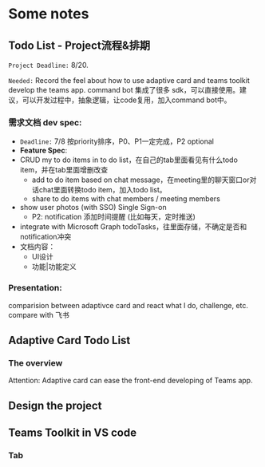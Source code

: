 # Some notes

## Todo List - Project流程&排期

`Project Deadline:` 8/20. 

`Needed:` Record the feel about how to use adaptive card and teams toolkit develop the teams app. command bot 集成了很多 sdk，可以直接使用。建议，可以开发过程中，抽象逻辑，让code复用，加入command bot中。

### 需求文档 dev spec:

- `Deadline:` 7/8 按priority排序，P0、P1一定完成，P2 optional
- **Feature Spec**:
- CRUD my to do items in to do list，在自己的tab里面看见有什么todo item，并在tab里面增删改查
  - add to do item based on chat message，在meeting里的聊天窗口or对话chat里面转换todo item，加入todo list。
  - share to do items with chat members / meeting members 
- show user photos (with SSO) Single Sign-on
  - P2: notification 添加时间提醒 (比如每天，定时推送)
- integrate with Microsoft Graph todoTasks，往里面存储，不确定是否和notification冲突
- 文档内容：
  - UI设计
  - 功能|功能定义


### Presentation:

comparision between adaptivce card and react
what I do, challenge, etc.
compare with 飞书





## Adaptive Card Todo List

### The overview

Attention: Adaptive card can ease the front-end developing of Teams app.



## Design the project

## Teams Toolkit in VS code

### Tab



